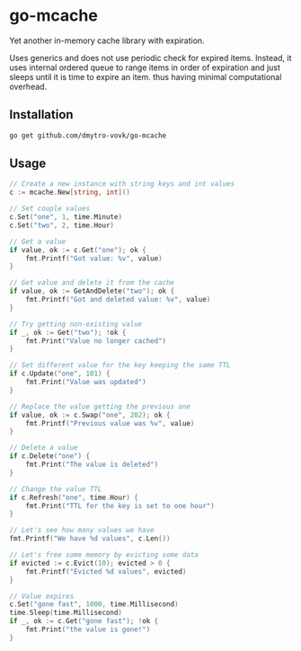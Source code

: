 # go-mcache

Yet another in-memory cache library with expiration.

Uses generics and does not use periodic check for expired items.
Instead, it uses internal ordered queue to range items in order of expiration and just sleeps until it is time to expire an item.
thus having minimal computational overhead.

## Installation

```sh
go get github.com/dmytro-vovk/go-mcache
```

## Usage

```go
// Create a new instance with string keys and int values
c := mcache.New[string, int]()

// Set couple values
c.Set("one", 1, time.Minute)
c.Set("two", 2, time.Hour)

// Get a value
if value, ok := c.Get("one"); ok {
	fmt.Printf("Got value: %v", value)
}

// Get value and delete it from the cache
if value, ok := GetAndDelete("two"); ok {
    fmt.Printf("Got and deleted value: %v", value)
}

// Try getting non-existing value
if _, ok := Get("two"); !ok {
    fmt.Print("Value no longer cached")
}

// Set different value for the key keeping the same TTL
if c.Update("one", 101) {
    fmt.Print("Value was updated")
}

// Replace the value getting the previous one
if value, ok := c.Swap("one", 202); ok {
    fmt.Printf("Previous value was %v", value)
}

// Delete a value
if c.Delete("one") {
    fmt.Print("The value is deleted")
}

// Change the value TTL 
if c.Refresh("one", time.Hour) {
    fmt.Print("TTL for the key is set to one hour")
}

// Let's see how many values we have
fmt.Printf("We have %d values", c.Len())

// Let's free some memory by evicting some data
if evicted := c.Evict(10); evicted > 0 {
    fmt.Printf("Evicted %d values", evicted)
}

// Value expires
c.Set("gone fast", 1000, time.Millisecond)
time.Sleep(time.Millisecond)
if _, ok := c.Get("gone fast"); !ok {
    fmt.Print("the value is gone!")
}
```
